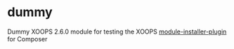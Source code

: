 dummy
=====

Dummy XOOPS 2.6.0 module for testing the XOOPS [module-installer-plugin](https://github.com/geekwright/module-installer-plugin) for Composer
